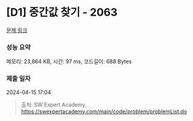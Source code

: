 # [D1] 중간값 찾기 - 2063 

[문제 링크](https://swexpertacademy.com/main/code/problem/problemDetail.do?contestProbId=AV5QPsXKA2UDFAUq) 

### 성능 요약

메모리: 23,864 KB, 시간: 97 ms, 코드길이: 688 Bytes

### 제출 일자

2024-04-15 17:04



> 출처: SW Expert Academy, https://swexpertacademy.com/main/code/problem/problemList.do